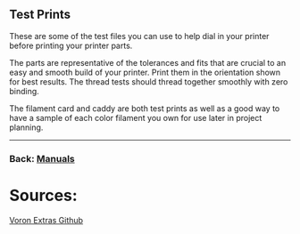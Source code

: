 ## Test Prints
These are some of the test files you can use to help dial in your printer before printing your printer parts.

The parts are representative of the tolerances and fits that are crucial to an easy and smooth build of your printer. Print them in the orientation shown for best results. The thread tests should thread together smoothly with zero binding.

The filament card and caddy are both test prints as well as a good way to have a sample of each color filament you own for use later in project planning.

---
### Back: [Manuals](../Readme.md)

# Sources:
[Voron Extras Github](https://github.com/VoronDesign/Voron-Extras)